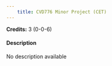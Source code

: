 ```yaml
---
    title: CVD776 Minor Project (CET)
---
```

**Credits:** 3 (0-0-6)



#### Description 
No description available